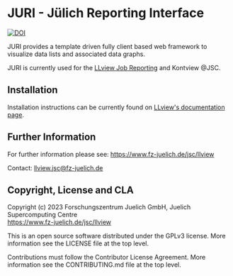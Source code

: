 # JURI - Jülich Reporting Interface

[![DOI](https://zenodo.org/badge/DOI/10.5281/zenodo.10232352.svg)](https://doi.org/10.5281/zenodo.10232352)

JURI provides a template driven fully client based web framework to visualize data lists
and associated data graphs.

JURI is currently used for the [LLview Job Reporting](https://github.com/FZJ-JSC/LLview) and Kontview @JSC. 

## Installation

Installation instructions can be currently found on [LLview's documentation page](https://apps.fz-juelich.de/jsc/llview/docu/install/).

## Further Information

For further information please see: https://www.fz-juelich.de/jsc/llview

Contact: [llview.jsc@fz-juelich.de](mailto:llview.jsc@fz-juelich.de)

## Copyright, License and CLA

Copyright (c) 2023 Forschungszentrum Juelich GmbH, Juelich Supercomputing Centre  
https://www.fz-juelich.de/jsc/llview  

This is an open source software distributed under the GPLv3 license. More information see the LICENSE file at the top level.

Contributions must follow the Contributor License Agreement. More information see the CONTRIBUTING.md file at the top level.


